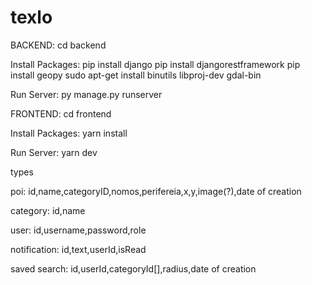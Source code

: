 # texlo

BACKEND:
cd backend

Install Packages:
pip install django
pip install djangorestframework
pip install geopy
sudo apt-get install binutils libproj-dev gdal-bin

Run Server:
py manage.py runserver

FRONTEND:
cd frontend

Install Packages:
yarn install

Run Server:
yarn dev

types

poi:
id,name,categoryID,nomos,perifereia,x,y,image(?),date of creation

category:
id,name

user:
id,username,password,role

notification:
id,text,userId,isRead

saved search:
id,userId,categoryId[],radius,date of creation

